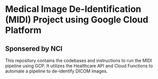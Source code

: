 # Medical Image De-Identification (MIDI) Project using Google Cloud Platform
## Sponsered by NCI

This repository contains the codebases and instructions to run the MIDI pipeline using GCP. It utilizes the Healthcare API and Cloud Functions to automate a pipeline to de-identify DICOM images.
